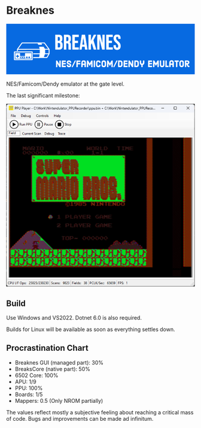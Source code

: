 # Breaknes

![logo](/Breaknes/Breaknes/157481692-2ecd4e71-2599-4050-9ce0-815c0336ad27.png)

NES/Famicom/Dendy emulator at the gate level.

The last significant milestone:

![mariwa](/UserManual/imgstore/mariwa.png)

## Build

Use Windows and VS2022. Dotnet 6.0 is also required.

Builds for Linux will be available as soon as everything settles down.

## Procrastination Chart

- Breaknes GUI (managed part): 30%
- BreaksCore (native part): 50%
- 6502 Core: 100%
- APU: 1/9
- PPU: 100%
- Boards: 1/5
- Mappers: 0.5 (Only NROM partially)

The values reflect mostly a subjective feeling about reaching a critical mass of code. Bugs and improvements can be made ad infinitum.
